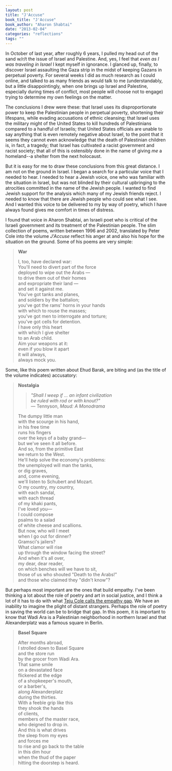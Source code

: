 ```yaml
---
layout: post
title: "J'Accuse"
book_title: "J'Accuse"
book_author: "Aharon Shabtai"
date: "2013-02-04"
categories: "reflections"
tags: ""
---
```


In October of last year, after roughly 6 years, I pulled my head out of the sand w/r/t the issue of Israel and Palestine. And, yes, I feel that *even as I was traveling in Israel* I kept myself in ignorance. I glanced up, finally, to discover Israel assaulting the Gaza strip in the midst of keeping Gazans in perpetual poverty. For several weeks I did as much research as I could online, and talked to as many friends as would talk to me (understandably, but a little disappointingly, when one brings up Israel and Palestine, especially during times of conflict, most people will choose not to engage) trying to determine my own feelings on the matter.

The conclusions I drew were these: that Israel uses its disproportionate power to keep the Palestinian people in perpetual poverty, shortening their lifespans, while evading accusations of ethnic cleansing; that Israel uses the military might of the United States to kill hundreds of Palestinians compared to a handful of Israelis; that United States officials are unable to say anything that is even remotely negative about Israel, to the point that it seems they cannot even acknowledge that the death of Palestinian children is, in fact, a tragedy; that Israel has cultivated a racist government and racist society; that all of this is ostensibly done in the name of giving *me* a homeland--a shelter from the next holocaust.

But it is easy for me to draw these conclusions from this great distance. I am not on the ground in Israel. I began a search for a particular voice that I needed to hear. I needed to hear a Jewish voice, one who was familiar with the situation in Israel, but was not blinded by their cultural upbringing to the atrocities committed in the name of the Jewish people. I wanted to find Jewish support for the analysis which many of my Jewish friends reject. I needed to know that there are Jewish people who could see what I see. And I wanted this voice to be delivered to my by way of poetry, which I have always found gives me comfort in times of distress.

I found that voice in Aharon Shabtai, an Israeli poet who is critical of the Israeli government and its treatment of the Palestinian people. The slim collection of poems, written between 1996 and 2002, translated by Peter Cole into the volume *J'Accuse* reflect his anger at and also his hope for the situation on the ground. Some of his poems are very simple:

> **War**
> 
> I, too, have declared war:  
> You'll need to divert part of the force  
> deployed to wipe out the Arabs —  
> to drive them out of their homes  
> and expropriate their land —  
> and set it against me.  
> You've got tanks and planes,  
> and soldiers by the battalion;  
> you've got the rams' horns in your hands  
> with which to rouse the masses;  
> you've got men to interrogate and torture;  
> you've got cells for detention.  
> I have only this heart  
> with which I give shelter  
> to an Arab child.  
> Aim your weapons at it:  
> even if you blow it apart  
> it will always,  
> always mock you.

Some, like this poem written about Ehud Barak, are biting and (as the title of the volume indicates) accusatory:

> **Nostalgia**
> 
> > *"Shall I weep if ... an infant civilization  
> > be ruled with rod or with knout?"*  
> > — Tennyson, *Maud: A Monodrama*
> 
> The dumpy little man  
> with the scourge in his hand,  
> in his free time  
> runs his fingers  
> over the keys of a baby grand—  
> but we've seen it all before.  
> And so, from the primitive East  
> we return to the West.  
> He'll help solve the economy's problems:  
> the unemployed will man the tanks,  
> or dig graves,  
> and, come evening,  
> we'll listen to Schubert and Mozart.  
> O my country, my country,  
> with each sandal,  
> with each thread  
> of my khaki pants,  
> I've loved you—  
> I could compose  
> psalms to a salad  
> of white cheese and scallions.  
> But now, who will I meet  
> when I go out for dinner?  
> Gramsci's jailers?  
> What clamor will rise  
> up through the window facing the street?  
> And when it's all over,  
> my dear, dear reader,  
> on which benches will we have to sit,  
> those of us who shouted "Death to the Arabs!"  
> and those who claimed they "didn't know"?

But perhaps most important are the ones that build empathy. I've been thinking a lot about the role of poetry and art in social justice, and I think a lot of it has to do with what [Teju Cole calls the empathy gap](http://www.theworld.org/2013/01/books-not-bombs/). We have an inability to imagine the plight of distant strangers. Perhaps the role of poetry in saving the world can be to bridge that gap. In this poem, it is important to know that Wadi Ara is a Palestinian neighborhood in northern Israel and that Alexanderplatz was a famous square in Berlin.

> **Basel Square**
> 
> After months abroad,  
> I strolled down to Basel Square  
> and the store run  
> by the grocer from Wadi Ara.  
> That same smile  
> on a devastated face  
> flickered at the edge  
> of a shopkeeper's mouth,  
> or a barber's,  
> along Alexanderplatz  
> during the thirties.  
> With a feeble grip like this  
> they shook the hands  
> of clients,  
> members of the master race,  
> who deigned to drop in.  
> And this is what drives  
> the sleep from my eyes  
> and forces me  
> to rise and go back to the table  
> in this dim hour  
> when the thud of the paper  
> hitting the doorstep is heard.
